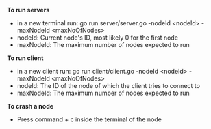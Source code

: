 **To run servers**
- in a new terminal run: go run server/server.go -nodeId \<nodeId\> -maxNodeId \<maxNoOfNodes\>
- nodeId: Current node's ID, most likely 0 for the first node
- maxNodeId: The maximum number of nodes expected to run

**To run client**
- in a new client run: go run client/client.go -nodeId \<nodeId\> -maxNodeId \<maxNoOfNodes\>
- nodeId: The ID of the node of which the client tries to connect to
- maxNodeId: The maximum number of nodes expected to run

**To crash a node**
- Press command + c inside the terminal of the node
